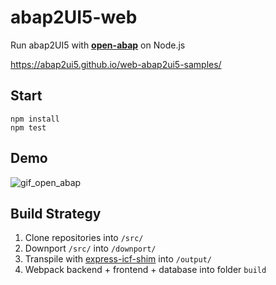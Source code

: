 # abap2UI5-web

Run abap2UI5 with [**open-abap**](https://github.com/open-abap) on Node.js

https://abap2ui5.github.io/web-abap2ui5-samples/

## Start
```
npm install
npm test
```

## Demo
![gif_open_abap](https://github.com/abap2UI5/abap2UI5-web/assets/102328295/7d0fa7e5-2c5b-46c4-b2e8-0ffd70350370)

## Build Strategy

1. Clone repositories into `/src/`
2. Downport `/src/` into `/downport/`
3. Transpile with [express-icf-shim](https://github.com/open-abap/express-icf-shim) into `/output/`
4. Webpack backend + frontend + database into folder `build`
